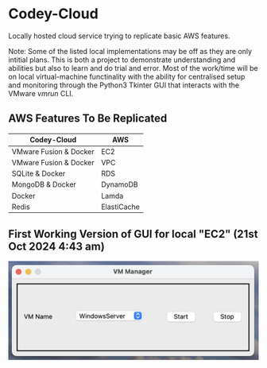 # Codey-Cloud
Locally hosted cloud service trying to replicate basic AWS features.

Note: Some of the listed local implementations may be off as they are only intitial plans. This is both a project to demonstrate understanding and abilities but also to learn and do trial and error. Most of the work/time will be on local virtual-machine functinality with the ability for centralised setup and monitoring through the Python3 Tkinter GUI that interacts with the VMware *vmrun* CLI.

## AWS Features To Be Replicated

|          Codey-Cloud          |             AWS             |
|-------------------------------|-----------------------------|
|    VMware Fusion & Docker     |             EC2             |
|    VMware Fusion & Docker     |             VPC             |
|    SQLite & Docker            |             RDS             |
|    MongoDB & Docker           |             DynamoDB        |
|    Docker                     |             Lamda           |
|    Redis                      |             ElastiCache     |

## First Working Version of GUI for local "EC2" (21st Oct 2024 4:43 am)

![First Working GUI](https://github.com/cfeng44/Codey-Cloud/blob/main/RM_images/v1.0.png)
